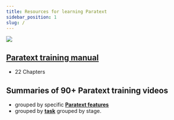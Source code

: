 ```yaml
---
title: Resources for learning Paratext 
sidebar_position: 1
slug: /
---
```


![](pathname:///img/cropped-PT9-web-banner.png)  


## [**Paratext training manual**](Training-Manual/Overview)
   -  22 Chapters
   
## **Summaries** of 90+ Paratext training videos
   - grouped by specific [**Paratext features**](Video-summaries/00-list-of-features.md) 
   - grouped by [**task**](Video-summaries/00-list-of-videos.md) grouped by stage. 
